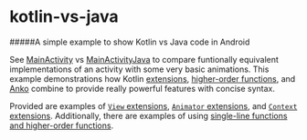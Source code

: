 # kotlin-vs-java
#####A simple example to show Kotlin vs Java code in Android

See [MainActivity](app/src/main/kotlin/com/basecamp/kotlin/activities/MainActivity.kt) vs [MainActivityJava](app/src/main/java/com/basecamp/kotlin/activities/MainActivityJava.java) to compare funtionally equivalent implementations of an activity with some very basic animations. This example demonstrations how Kotlin [extensions](https://kotlinlang.org/docs/reference/extensions.html), [higher-order functions](https://kotlinlang.org/docs/reference/lambdas.html), and [Anko](https://github.com/Kotlin/anko/blob/master/doc/ADVANCED.md) combine to provide really powerful features with concise syntax.

Provided are examples of [`View` extensions](app/src/main/kotlin/com/basecamp/kotlin/extensions/ViewExtension.kt), [`Animator` extensions](app/src/main/kotlin/com/basecamp/kotlin/extensions/AnimatorExtension.kt), and [`Context` extensions](app/src/main/kotlin/com/basecamp/kotlin/extensions/ContextExtension.kt). Additionally, there are examples of using [single-line functions and higher-order functions](app/src/main/kotlin/com/basecamp/kotlin/helpers/AndroidHelper.kt).
